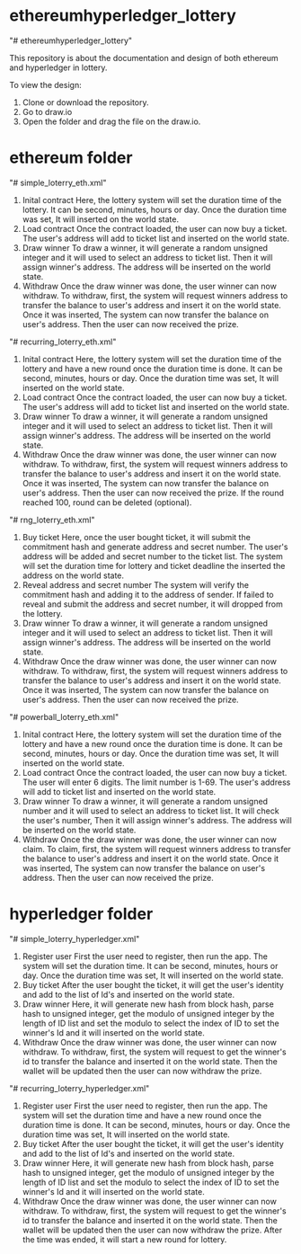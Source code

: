 # ethereumhyperledger_lottery
"# ethereumhyperledger_lottery" 

This repository is about the documentation and design of both ethereum and hyperledger in lottery.

To view the design:
1. Clone or download the repository.
2. Go to draw.io
3. Open the folder and drag the file on the draw.io.

# ethereum folder

"# simple_loterry_eth.xml" 
1. Inital contract
Here, the lottery system will set the duration time of the lottery. It can be second, minutes, hours or day. Once the duration time was set, It will inserted on the world state.
2. Load contract
Once the contract loaded, the user can now buy a ticket. The user's address will add to ticket list and inserted on the world state.
3. Draw winner
To draw a winner, it will generate a random unsigned  integer and it will used to select an address to ticket list. Then it will assign winner's address. The address will be inserted on the world state.
4. Withdraw
Once the draw winner was done, the user winner can now withdraw. To withdraw, first, the system will request winners address to transfer the balance to user's address and insert it on the world state. Once it was inserted, The system can now transfer the balance on user's address. Then the user can now received the prize.

"# recurring_loterry_eth.xml" 

1. Inital contract
Here, the lottery system will set the duration time of the lottery and have a new round once the duration time is done. It can be second, minutes, hours or day. Once the duration time was set, It will inserted on the world state.
2. Load contract
Once the contract loaded, the user can now buy a ticket. The user's address will add to ticket list and inserted on the world state.
3. Draw winner
To draw a winner, it will generate a random unsigned  integer and it will used to select an address to ticket list. Then it will assign winner's address. The address will be inserted on the world state.
4. Withdraw
Once the draw winner was done, the user winner can now withdraw. To withdraw, first, the system will request winners address to transfer the balance to user's address and insert it on the world state. Once it was inserted, The system can now transfer the balance on user's address. Then the user can now received the prize. If the round reached 100, round can be deleted (optional).

"# rng_loterry_eth.xml" 
1. Buy ticket
Here, once the user bought ticket, it will submit the commitment hash and generate address and secret number. The user's address will be added and secret number to the ticket list. The system will set the duration time for lottery and ticket deadline the inserted the address on the world state.
2. Reveal address and secret number
The system will verify the commitment hash and adding it to the address of sender. If failed to reveal and submit the address and secret number, it will dropped from the lottery.
3. Draw winner
To draw a winner, it will generate a random unsigned  integer and it will used to select an address to ticket list. Then it will assign winner's address. The address will be inserted on the world state.
4. Withdraw
Once the draw winner was done, the user winner can now withdraw. To withdraw, first, the system will request winners address to transfer the balance to user's address and insert it on the world state. Once it was inserted, The system can now transfer the balance on user's address. Then the user can now received the prize.

"# powerball_loterry_eth.xml" 
1. Inital contract
Here, the lottery system will set the duration time of the lottery and have a new round once the duration time is done. It can be second, minutes, hours or day. Once the duration time was set, It will inserted on the world state.
2. Load contract
Once the contract loaded, the user can now buy a ticket. The user will enter 6 digits. The limit number is 1-69. The user's address will add to ticket list and inserted on the world state.
3. Draw winner
To draw a winner, it will generate a random unsigned  number and it will used to select an address to ticket list. It will check the user's number, Then it will assign winner's address. The address will be inserted on the world state.
4. Withdraw
Once the draw winner was done, the user winner can now claim. To claim, first, the system will request winners address to transfer the balance to user's address and insert it on the world state. Once it was inserted, The system can now transfer the balance on user's address. Then the user can now received the prize.

# hyperledger folder

"# simple_loterry_hyperledger.xml" 
1. Register user
First the user need to register, then run the app. The system will set the duration time. It can be second, minutes, hours or day. Once the duration time was set, It will inserted on the world state.
2. Buy ticket
After the user bought the ticket, it will get the user's identity and add to the list of Id's and inserted on the world state.
3. Draw winner
Here, it will generate new hash from block hash, parse hash to unsigned integer, get the modulo of unsigned integer by the length of ID list and set the modulo to select the index of ID to set the winner's Id and it will inserted on the world state.
4. Withdraw
Once the draw winner was done, the user winner can now withdraw. To withdraw, first, the system will request to get the winner's id to transfer the balance and inserted it on the world state. Then the wallet will be updated then the user can now withdraw the prize. 

"# recurring_loterry_hyperledger.xml" 
1. Register user
First the user need to register, then run the app. The system will set the duration time and have a new round once the duration time is done. It can be second, minutes, hours or day. Once the duration time was set, It will inserted on the world state.
2. Buy ticket
After the user bought the ticket, it will get the user's identity and add to the list of Id's and inserted on the world state.
3. Draw winner
Here, it will generate new hash from block hash, parse hash to unsigned integer, get the modulo of unsigned integer by the length of ID list and set the modulo to select the index of ID to set the winner's Id and it will inserted on the world state.
4. Withdraw
Once the draw winner was done, the user winner can now withdraw. To withdraw, first, the system will request to get the winner's id to transfer the balance and inserted it on the world state. Then the wallet will be updated then the user can now withdraw the prize. After the time was ended, it will start a new round for lottery.




